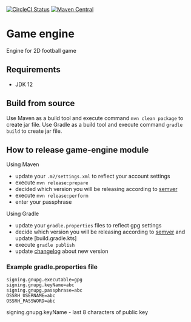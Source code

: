 
[![CircleCI Status](https://circleci.com/gh/lipinskipawel/game-engine.svg?style=shield&circle-token=:circle-token)](https://circleci.com/gh/lipinskipawel/game-engine)
[![Maven Central](https://maven-badges.herokuapp.com/maven-central/com.github.lipinskipawel/game-engine/badge.svg)](https://maven-badges.herokuapp.com/maven-central/com.github.lipinskipawel/game-engine)

# Game engine
Engine for 2D football game

## Requirements
 - JDK 12
 
## Build from source
Use Maven as a build tool and execute command `mvn clean package` to create jar file.
Use Gradle as a build tool and execute command `gradle build` to create jar file.

## How to release game-engine module
Using Maven
 - update your `.m2/settings.xml` to reflect your account settings
 - execute `mvn release:prepare`
 - decided which version you will be releasing according to [semver]
 - execute `mvn release:perform`
 - enter your passphrase

Using Gradle
 - update your `gradle.properties` files to reflect gpg settings
 - decide which version you will be releasing according to [semver] and update [build.gradle.kts]
 - execute `gradle publish`
 - update [changelog] about new version

[semver]: https://semver.org
[changelog]: CHANGELOG.md


### Example gradle.properties file
```
signing.gnupg.executable=gpg
signing.gnupg.keyName=abc
signing.gnupg.passphrase=abc
OSSRH_USERNAME=abc
OSSRH_PASSWORD=abc
```
signing.gnupg.keyName - last 8 characters of public key
